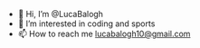 - 👋 Hi, I’m @LucaBalogh
- 👀 I’m interested in coding and sports
- 📫 How to reach me lucabalogh10@gmail.com

<!---
LucaBalogh/LucaBalogh is a ✨ special ✨ repository because its `README.md` (this file) appears on your GitHub profile.
You can click the Preview link to take a look at your changes.
--->
